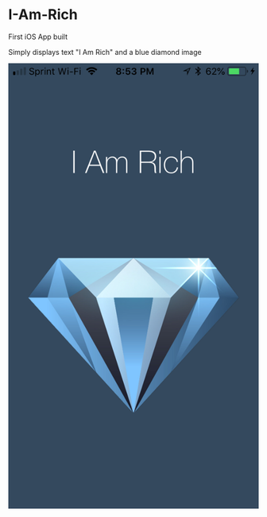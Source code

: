 # I-Am-Rich
First iOS App built

Simply displays text "I Am Rich" and a blue diamond image

![App Image](https://github.com/biznitz95/I-Am-Rich/blob/master/image.PNG)

